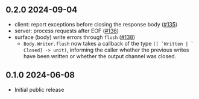 0.2.0 2024-09-04
--------------

- client: report exceptions before closing the response body
  ([#135](https://github.com/anmonteiro/httpun/pull/135))
- server: process requests after EOF
  ([#136](https://github.com/anmonteiro/httpun/pull/136))
- surface (body) write errors through `flush`
  ([#138](https://github.com/anmonteiro/httpun/pull/138))
    - `Body.Writer.flush` now takes a callback of the type
       ``([ `Written | ` Closed] -> unit)``, informing the caller whether the
       previous writes have been written or whether the output channel was
       closed.

0.1.0 2024-06-08
--------------

- Initial public release
